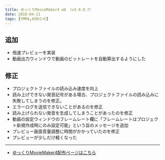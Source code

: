```yaml
---
title: ゆっくりMovieMaker4 α8 （v3.9.9.7）
date: 2018-04-11
tags: [YMM4,お知らせ]
---
```

## 追加
- 倍速プレビューを実装
- 動画出力ウィンドウで動画のビットレートを自動算出するようにした
## 修正
- プロジェクトファイルの読み込み速度を向上
- 読み上げできない発音記号がある場合、プロジェクトファイルの読み込みに失敗してしまうのを修正。
- エラーログを送信できないことがあるのを修正
- 読み上げられない発音を生成してしまうことがあったのを修正
- 動画の設定ウィンドウのフレームレート欄に「フレームレートはプロジェクト新規作成時にのみ設定可能」という旨のメッセージを追加
- プレビュー画面音量調整に時間がかかっていたのを修正
- プレビューが少しだけ軽くなった

---

- [ゆっくりMovieMaker4配布ページはこちら](../index.md)